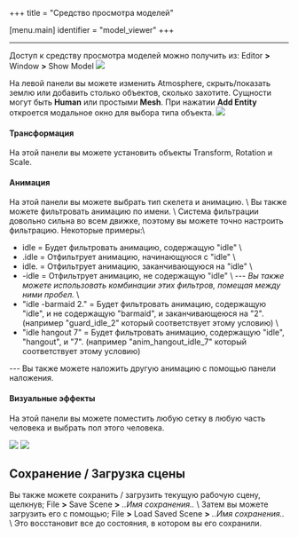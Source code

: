+++
title = "Средство просмотра моделей"

[menu.main]
identifier = "model_viewer"
+++

------------------

Доступ к средству просмотра моделей можно получить из: Editor <strong>> </strong> Window <strong>> </strong> Show Model
![](/img/model_viewer/mv_empty.PNG)

На левой панели вы можете изменить Atmosphere, скрыть/показать землю или добавить столько объектов, сколько захотите. Сущности могут быть <strong>Human</strong> или простыми <strong>Mesh</strong>.
При нажатии <strong>Add Entity</strong> откроется модальное окно для выбора типа объекта.
![](/img/model_viewer/mv_add_entity.PNG)


#### Трансформация ####
На этой панели вы можете установить объекты Transform, Rotation и Scale.

#### Анимация ####
На этой панели вы можете выбрать тип скелета и анимацию. \\
Вы также можете фильтровать анимацию по имени. \\
Система фильтрации довольно сильна во всем движке, поэтому вы можете точно настроить фильтрацию. Некоторые примеры:\\
- idle = Будет фильтровать анимацию, содержащую "idle" \\
- .idle = Отфильтрует анимацию, начинающуюся с "idle" \\
- idle. = Отфильтрует анимацию, заканчивающуюся на "idle" \\
- -idle = Отфильтрует анимацию, не содержащую "idle" \\
 --- *Вы также можете использовать комбинации этих фильтров, помещая между ними пробел.* \\
- "idle -barmaid 2." = Будет фильтровать анимацию, содержащую "idle", и не содержащую "barmaid", и заканчивающеюся на "2". (например "guard_idle_2" который соответствует этому условию) \\
- "idle hangout 7" = Будет фильтровать анимацию, содержащую "idle", "hangout", и "7". (например "anim_hangout_idle_7" который соответствует этому условию)

--- Вы также можете наложить другую анимацию с помощью панели наложения.

#### Визуальные эффекты ####

На этой панели вы можете поместить любую сетку в любую часть человека и выбрать пол этого человека.

![](/img/model_viewer/mv_full.PNG)
![](/img/model_viewer/mv_fun.PNG)

## Сохранение / Загрузка сцены ##

Вы также можете сохранить / загрузить текущую рабочую сцену, щелкнув; File <strong>></strong> Save Scene <strong>></strong> *..Имя сохранения..* \\
Затем вы можете загрузить его с помощью; File <strong>></strong> Load Saved Scene <strong>></strong> *..Имя сохранения..* \\
Это восстановит все до состояния, в котором вы его сохранили. 
